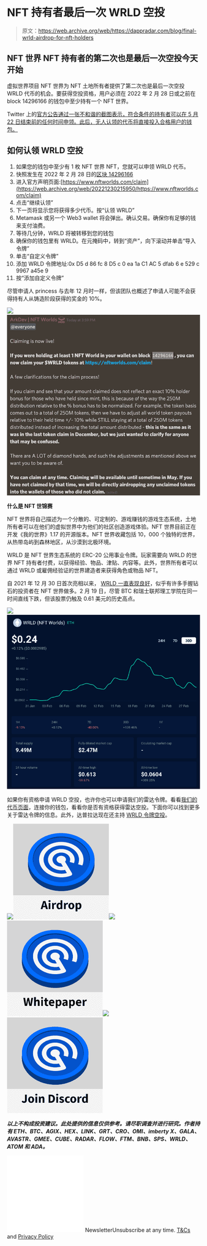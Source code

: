 # NFT 持有者最后一次 WRLD 空投

> 原文：<https://web.archive.org/web/https://dappradar.com/blog/final-wrld-airdrop-for-nft-holders>

## NFT 世界 NFT 持有者的第二次也是最后一次空投今天开始

虚拟世界项目 NFT 世界为 NFT 土地所有者提供了第二次也是最后一次空投 WRLD 代币的机会。要获得空投资格，用户必须在 2022 年 2 月 28 日或之前在 block 14296166 的钱包中至少持有一个 NFT 世界。

Twitter 上的[官方公告通过一张不和谐的截图表示，符合条件的持有者可以在 5 月 22 日结束前的任何时间申领。此后，无人认领的代币将直接投入合格用户的钱包。](https://web.archive.org/web/20221230215950/https://twitter.com/nftworldsNFT/status/1498448665161076737)

## 如何认领 WRLD 空投

1.  如果您的钱包中至少有 1 枚 NFT 世界 NFT，您就可以申领 WRLD 代币。
2.  快照发生在 2022 年 2 月 28 日的[区块 14296166](https://web.archive.org/web/20221230215950/https://etherscan.io/block/14296166)
3.  进入官方声明页面:[https://www.nftworlds.com/claim](https://web.archive.org/web/20221230215950/https://www.nftworlds.com/claim)
4.  点击“继续认领”
5.  下一页将显示您将获得多少代币。按“认领 WRLD”
6.  Metamask 或另一个 Web3 wallet 将会弹出。确认交易。确保你有足够的钱来支付油费。
7.  等待几分钟，WRLD 将被转移到您的钱包
8.  确保你的钱包里有 WRLD。在元掩码中，转到“资产”，向下滚动并单击“导入令牌”
9.  单击“自定义令牌”
10.  添加 WRLD 令牌地址:0x D5 d 86 fc 8 D5 c 0 ea 1a C1 AC 5 dfab 6 e 529 c 9967 a45e 9
11.  按“添加自定义令牌”

尽管申请人 princess 与去年 12 月时一样，但该团队也概述了申请人可能不会获得持有人从铸造阶段获得的奖金的 10%。

![](img/40b76d877d4a91763b319c76867131d1.png)![WRLD Airdrop](img/d9a16ab0e501103304f8793af7104be1.png)

**什么是 NFT 世锦赛**

NFT 世界将自己描述为一个分散的、可定制的、游戏赚钱的游戏生态系统，土地所有者可以在他们的虚拟世界中为他们的社区创造游戏体验。NFT 世界目前正在开发《我的世界》1.17 的开源版本。NFT 世界收藏包括 10，000 个独特的世界，从热带岛屿到森林地区，从沙漠到北极环境。

WRLD 是 NFT 世界生态系统的 ERC-20 公用事业令牌。玩家需要向 WRLD 的世界 NFT 持有者付费，以获得经验、物品、津贴、内容等。此外，世界所有者可以通过 WRLD 或雇佣经验证的世界建造者来获得角色或物品 NFT。

自 2021 年 12 月 30 日首次亮相以来， [WRLD 一直表现良好](https://web.archive.org/web/20221230215950/https://dappradar.com/hub/token/eth/WRLD?from=0xd5d86fc8d5c0ea1ac1ac5dfab6e529c9967a45e9)，似乎有许多手握钻石的投资者在 NFT 世界做多。2 月 19 日，尽管 BTC 和瑞士联邦理工学院在同一时间直线下跌，但该股票仍触及 0.61 美元的历史高点。

![](img/ac68507eabf30753b7f168f829d6badb.png)![WRLD Airdrop](img/c4e1334eb942fded0d2c974442d18843.png)

如果你有资格申请 WRLD 空投，也许你也可以申请我们的雷达令牌。看看[我们的代币页面](https://web.archive.org/web/20221230215950/https://dappradar.com/token)，连接你的钱包，看看你是否有资格获得雷达空投。下面你可以找到更多关于雷达令牌的信息。此外，达普拉达现在还主持 [WRLD 令牌空投](https://web.archive.org/web/20221230215950/https://dappradar.com/hub/airdrops)。

[](https://web.archive.org/web/20221230215950/https://dappradar.com/token/airdrop)[![](img/87befc4a1e42119d30e207f259589417.png)<picture>![](img/c0cf10e600e535770a9421f41e324b2e.png)</picture>](https://web.archive.org/web/20221230215950/https://dappradar.com/token/airdrop)[](https://web.archive.org/web/20221230215950/https://docs.dappradar.com/v/radar-token/radar-tokenomics )[![](img/87befc4a1e42119d30e207f259589417.png)<picture>![](img/8640acbe0b5dd7b22dd0188c0d8f9018.png)</picture>](https://web.archive.org/web/20221230215950/https://docs.dappradar.com/v/radar-token/radar-tokenomics )[](https://web.archive.org/web/20221230215950/https://discord.gg/dappradar)[![](img/87befc4a1e42119d30e207f259589417.png)<picture>![](img/11593014158174636a25e2ff925608f5.png)</picture>](https://web.archive.org/web/20221230215950/https://discord.gg/dappradar)

***以上不构成投资建议。此处提供的信息仅供参考。请尽职调查并进行研究。作者持有 ETH、BTC、AGIX、HEX、LINK、GRT、CRO、OMI、imberty X、GALA、AVASTR、GMEE、CUBE、RADAR、FLOW、FTM、BNB、SPS、WRLD、ATOM 和 ADA。***

![](img/6d5a4a2d609c56e1a5771717e54ba759.png) NewsletterUnsubscribe at any time. [T&Cs](https://web.archive.org/web/20221230215950/https://dappradar.com/terms) and [Privacy Policy](https://web.archive.org/web/20221230215950/https://dappradar.com/privacy-policy)